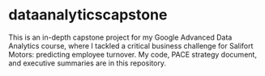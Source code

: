 # dataanalyticscapstone
This is an in-depth capstone project for my Google Advanced Data Analytics course, where I tackled a critical business challenge for Salifort Motors: predicting employee turnover. My code, PACE strategy document, and executive summaries are in this repository.

